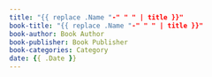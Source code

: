 ```yaml
---
title: "{{ replace .Name "-" " " | title }}"
book-title: "{{ replace .Name "-" " " | title }}"
book-author: Book Author
book-publisher: Book Publisher
book-categories: Category
date: {{ .Date }}
---
```


